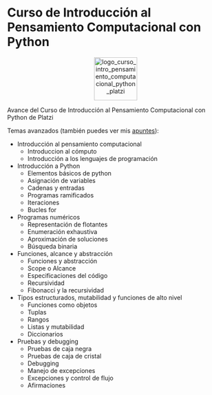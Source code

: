 # Curso de Introducción al Pensamiento Computacional con Python

<p align='center'>
<img src='https://static.platzi.com/media/achievements/badges-python-7649ea5b-11c5-4b9b-ab45-5b16f1ac778f.png' alt='logo_curso_intro_pensamiento_computacional_python_platzi' width='100px' />
</p>

Avance del Curso de Introducción al Pensamiento Computacional con Python de Platzi

Temas avanzados (también puedes ver mis [apuntes](https://www.notion.so/Curso-de-Introducci-n-al-Pensamiento-Computacional-con-Python-001bd49f7c9840ceb9d94c370a0ab7b5)):

- Introducción al pensamiento computacional
  - Introduccion al cómputo
  - Introducción a los lenguajes de programación
- Introducción a Python
  - Elementos básicos de python
  - Asignación de variables
  - Cadenas y entradas
  - Programas ramificados
  - Iteraciones
  - Bucles for
- Programas numéricos
  - Representación de flotantes
  - Enumeración exhaustiva
  - Aproximación de soluciones
  - Búsqueda binaria
- Funciones, alcance y abstracción
  - Funciones y abstracción
  - Scope o Alcance
  - Especificaciones del código
  - Recursividad
  - Fibonacci y la recursividad
- Tipos estructurados, mutabilidad y funciones de alto nivel
  - Funciones como objetos
  - Tuplas
  - Rangos
  - Listas y mutabilidad
  - Diccionarios
- Pruebas y debugging
  - Pruebas de caja negra
  - Pruebas de caja de cristal
  - Debugging
  - Manejo de excepciones
  - Excepciones y control de flujo
  - Afirmaciones
